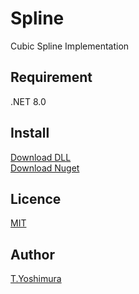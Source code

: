 # Spline
 Cubic Spline Implementation

## Requirement
 .NET 8.0
 
 ## Install
[Download DLL](https://github.com/tk-yoshimura/Spline/releases)  
[Download Nuget](https://www.nuget.org/packages/tyoshimura.spline/)  

## Licence
[MIT](https://github.com/tk-yoshimura/Spline/blob/master/LICENSE)

## Author

[T.Yoshimura](https://github.com/tk-yoshimura)